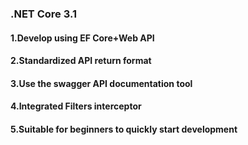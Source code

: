 ### .NET Core 3.1
#### 1.Develop using EF Core+Web API
#### 2.Standardized API return format
#### 3.Use the swagger API documentation tool
#### 4.Integrated Filters interceptor
#### 5.Suitable for beginners to quickly start development
